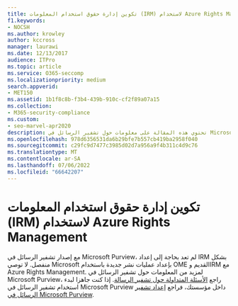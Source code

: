 ```yaml
---
title: تكوين إدارة حقوق استخدام المعلومات (IRM) لاستخدام Azure Rights Management
f1.keywords:
- NOCSH
ms.author: krowley
author: kccross
manager: laurawi
ms.date: 12/13/2017
audience: ITPro
ms.topic: article
ms.service: O365-seccomp
ms.localizationpriority: medium
search.appverid:
- MET150
ms.assetid: 1b1f8c8b-f3b4-439b-910c-cf2f89a07a15
ms.collection:
- M365-security-compliance
ms.custom:
- seo-marvel-apr2020
description: تحتوي هذه المقالة على معلومات حول تشفير الرسائل في Microsoft Purview.
ms.openlocfilehash: 978d6356531da6b29bfe7b557cb419ba2958f040
ms.sourcegitcommit: c29fc9d7477c3985d02d7a956a9f4b311c4d9c76
ms.translationtype: MT
ms.contentlocale: ar-SA
ms.lasthandoff: 07/06/2022
ms.locfileid: "66642207"
---
```

# <a name="configure-irm-to-use-azure-rights-management"></a>تكوين إدارة حقوق استخدام المعلومات (IRM) لاستخدام Azure Rights Management

مع إصدار تشفير الرسائل في Microsoft Purview، لم تعد بحاجة إلى إعداد IRM بشكل منفصل. لا توصي Microsoft بإعداد عمليات نشر جديدة باستخدام OME القديم وIRM مع Azure Rights Management. لمزيد من المعلومات حول تشفير الرسائل في Microsoft Purview، راجع [الأسئلة المتداولة حول تشفير الرسالة](./ome-faq.yml). إذا كنت جاهزا لبدء استخدام تشفير الرسائل في Microsoft Purview داخل مؤسستك، فراجع [إعداد تشفير الرسائل في Microsoft Purview](./set-up-new-message-encryption-capabilities.md).
